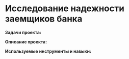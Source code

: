 # Исследование надежности заемщиков банка
**Задачи проекта:**

**Описание проекта:**

**Используемые инструменты и навыки:**



